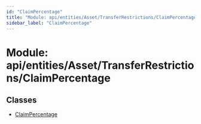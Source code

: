 ```yaml
---
id: "ClaimPercentage"
title: "Module: api/entities/Asset/TransferRestrictions/ClaimPercentage"
sidebar_label: "ClaimPercentage"
---
```


# Module: api/entities/Asset/TransferRestrictions/ClaimPercentage

## Classes

- [ClaimPercentage](../../../../../../classes/API/Entities/Asset/TransferRestrictions/ClaimPercentage/ClaimPercentage.md)
